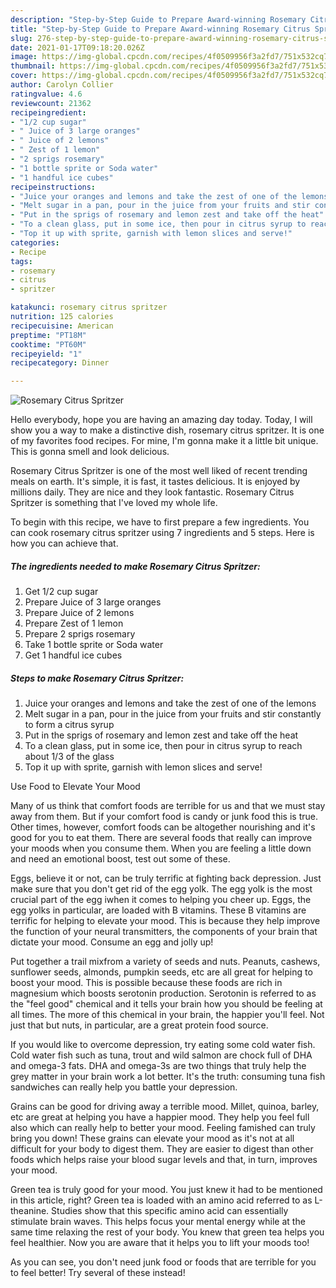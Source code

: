 ```yaml
---
description: "Step-by-Step Guide to Prepare Award-winning Rosemary Citrus Spritzer"
title: "Step-by-Step Guide to Prepare Award-winning Rosemary Citrus Spritzer"
slug: 276-step-by-step-guide-to-prepare-award-winning-rosemary-citrus-spritzer
date: 2021-01-17T09:18:20.026Z
image: https://img-global.cpcdn.com/recipes/4f0509956f3a2fd7/751x532cq70/rosemary-citrus-spritzer-recipe-main-photo.jpg
thumbnail: https://img-global.cpcdn.com/recipes/4f0509956f3a2fd7/751x532cq70/rosemary-citrus-spritzer-recipe-main-photo.jpg
cover: https://img-global.cpcdn.com/recipes/4f0509956f3a2fd7/751x532cq70/rosemary-citrus-spritzer-recipe-main-photo.jpg
author: Carolyn Collier
ratingvalue: 4.6
reviewcount: 21362
recipeingredient:
- "1/2 cup sugar"
- " Juice of 3 large oranges"
- " Juice of 2 lemons"
- " Zest of 1 lemon"
- "2 sprigs rosemary"
- "1 bottle sprite or Soda water"
- "1 handful ice cubes"
recipeinstructions:
- "Juice your oranges and lemons and take the zest of one of the lemons"
- "Melt sugar in a pan, pour in the juice from your fruits and stir constantly to form a citrus syrup"
- "Put in the sprigs of rosemary and lemon zest and take off the heat"
- "To a clean glass, put in some ice, then pour in citrus syrup to reach about 1/3 of the glass"
- "Top it up with sprite, garnish with lemon slices and serve!"
categories:
- Recipe
tags:
- rosemary
- citrus
- spritzer

katakunci: rosemary citrus spritzer 
nutrition: 125 calories
recipecuisine: American
preptime: "PT18M"
cooktime: "PT60M"
recipeyield: "1"
recipecategory: Dinner

---
```



![Rosemary Citrus Spritzer](https://img-global.cpcdn.com/recipes/4f0509956f3a2fd7/751x532cq70/rosemary-citrus-spritzer-recipe-main-photo.jpg)

Hello everybody, hope you are having an amazing day today. Today, I will show you a way to make a distinctive dish, rosemary citrus spritzer. It is one of my favorites food recipes. For mine, I'm gonna make it a little bit unique. This is gonna smell and look delicious.



Rosemary Citrus Spritzer is one of the most well liked of recent trending meals on earth. It's simple, it is fast, it tastes delicious. It is enjoyed by millions daily. They are nice and they look fantastic. Rosemary Citrus Spritzer is something that I've loved my whole life.


To begin with this recipe, we have to first prepare a few ingredients. You can cook rosemary citrus spritzer using 7 ingredients and 5 steps. Here is how you can achieve that.

<!--inarticleads1-->

##### The ingredients needed to make Rosemary Citrus Spritzer:

1. Get 1/2 cup sugar
1. Prepare  Juice of 3 large oranges
1. Prepare  Juice of 2 lemons
1. Prepare  Zest of 1 lemon
1. Prepare 2 sprigs rosemary
1. Take 1 bottle sprite or Soda water
1. Get 1 handful ice cubes




<!--inarticleads2-->

##### Steps to make Rosemary Citrus Spritzer:

1. Juice your oranges and lemons and take the zest of one of the lemons
1. Melt sugar in a pan, pour in the juice from your fruits and stir constantly to form a citrus syrup
1. Put in the sprigs of rosemary and lemon zest and take off the heat
1. To a clean glass, put in some ice, then pour in citrus syrup to reach about 1/3 of the glass
1. Top it up with sprite, garnish with lemon slices and serve!




Use Food to Elevate Your Mood


Many of us think that comfort foods are terrible for us and that we must stay away from them. But if your comfort food is candy or junk food this is true. Other times, however, comfort foods can be altogether nourishing and it's good for you to eat them. There are several foods that really can improve your moods when you consume them. When you are feeling a little down and need an emotional boost, test out some of these.

Eggs, believe it or not, can be truly terrific at fighting back depression. Just make sure that you don't get rid of the egg yolk. The egg yolk is the most crucial part of the egg iwhen it comes to helping you cheer up. Eggs, the egg yolks in particular, are loaded with B vitamins. These B vitamins are terrific for helping to elevate your mood. This is because they help improve the function of your neural transmitters, the components of your brain that dictate your mood. Consume an egg and jolly up!

Put together a trail mixfrom a variety of seeds and nuts. Peanuts, cashews, sunflower seeds, almonds, pumpkin seeds, etc are all great for helping to boost your mood. This is possible because these foods are rich in magnesium which boosts serotonin production. Serotonin is referred to as the "feel good" chemical and it tells your brain how you should be feeling at all times. The more of this chemical in your brain, the happier you'll feel. Not just that but nuts, in particular, are a great protein food source.

If you would like to overcome depression, try eating some cold water fish. Cold water fish such as tuna, trout and wild salmon are chock full of DHA and omega-3 fats. DHA and omega-3s are two things that truly help the grey matter in your brain work a lot better. It's the truth: consuming tuna fish sandwiches can really help you battle your depression. 

Grains can be good for driving away a terrible mood. Millet, quinoa, barley, etc are great at helping you have a happier mood. They help you feel full also which can really help to better your mood. Feeling famished can truly bring you down! These grains can elevate your mood as it's not at all difficult for your body to digest them. They are easier to digest than other foods which helps raise your blood sugar levels and that, in turn, improves your mood.

Green tea is truly good for your mood. You just knew it had to be mentioned in this article, right? Green tea is loaded with an amino acid referred to as L-theanine. Studies show that this specific amino acid can essentially stimulate brain waves. This helps focus your mental energy while at the same time relaxing the rest of your body. You knew that green tea helps you feel healthier. Now you are aware that it helps you to lift your moods too!

As you can see, you don't need junk food or foods that are terrible for you to feel better! Try several of these instead!

